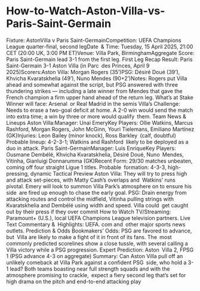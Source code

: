 # How-to-Watch-Aston-Villa-vs-Paris-Saint-Germain


Fixture: AstonVilla v Paris Saint-GermainCompetition: UEFA Champions League quarter-final, second legDate & Time: Tuesday, 15 April 2025, 21:00 CET (20:00 UK, 3:00 PM ET)Venue: Villa Park, BirminghamAggregate Score: Paris Saint-Germain lead 3-1 from the first leg.
First Leg Recap
Result: Paris Saint-Germain 3-1 Aston Villa (in Parc des Princes, April 9 2025)Scorers:Aston Villa: Morgan Rogers (35’)PSG: Désiré Doué (39’), Khvicha Kvaratskhelia (49’), Nuno Mendes (90+2’)Notes: Rogers put Villa ahead and somewhat against the script, but PSG answered with three thundering strikes — including a late winner from Mendes that gave the French champion a firm upper hand ahead of the return leg.
What’s at Stake
Winner will face: Arsenal or Real Madrid in the semis Villa’s Challenge: Needs to erase a two-goal deficit at home. A 2-0 win would send the match into extra time; a win by three or more would qualify them.
Team News & Lineups
Aston Villa:Manager: Unai EmeryKey Players: Ollie Watkins, Marcus Rashford, Morgan Rogers, John McGinn, Youri Tielemans, Emiliano Martínez (GK)Injuries: Leon Bailey (minor knock), Ross Barkley (calf, doubtful) Probable lineup: 4-2-3-1; Watkins and Rashford likely to be deployed as a duo in attack.
Paris Saint-GermainManager: Luis EnriqueKey Players: Ousmane Dembélé, Khvicha Kvaratskhelia, Désiré Doué, Nuno Mendes, Vitinha, Gianluigi Donnarumma (GK)Recent Form: 29/30 matches unbeaten, coming off four straight Ligue 1 titles.
Probable formation: 4-3-3, high-pressing, dynamic
Tactical Preview
Aston Villa: They will try to press high and attack set-pieces, with Matty Cash’s overlaps and Watkins’ runs pivotal. Emery will look to summon Villa Park’s atmosphere on to ensure his side are fired up enough to chase the early goal. PSG: Drain energy from attacking routes and control the midfield, Vitinha pulling strings with Kvaratskhelia and Dembélé using width and speed. Villa could get caught out by their press if they over commit
How to Watch
TV/Streaming: Paramount+ (U.S.), local UEFA Champions League television partners. Live Text Commentary & Highlights: UEFA. com and other major sports news outlets.
Prediction & Odds
Bookmakers’ Odds: PSG are favored to advance, but Villa are likely to make a fight of it in front of its fans. The most commonly predicted scorelines show a close tussle, with several calling a Villa victory while a PSG progression. Expert Prediction: Aston Villa 2, FPSG 1 (PSG advance 4-3 on aggregate)
Summary:
Can Aston Villa pull off an unlikely comeback at Villa Park against a confident PSG side, who hold a 3-1 lead? Both teams boasting near full strength squads and with the atmosphere promising to crackle, expect a fiery second leg that’s set for high drama on the pitch and end-to-end attacking play
